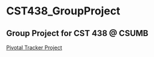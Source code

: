 # CST438_GroupProject
Group Project for CST 438 @ CSUMB
---
[Pivotal Tracker Project](https://www.pivotaltracker.com/n/projects/2156370)